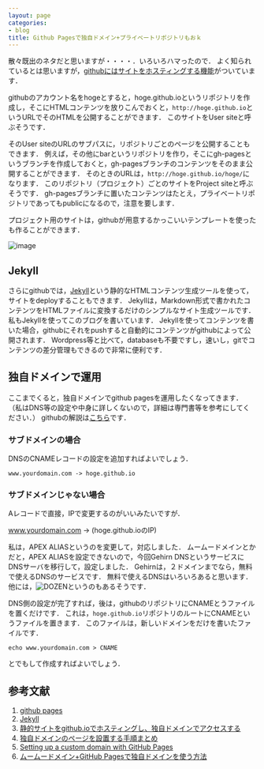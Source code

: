 ```yaml
---
layout: page
categories:
- blog
title: Github Pagesで独自ドメイン+プライベートリポジトリもおｋ
---
```

散々既出のネタだと思いますが・・・・．いろいろハマったので．
よく知られているとは思いますが，[githubにはサイトをホスティングする機能](https://pages.github.com)がついています．

githubのアカウント名をhogeとすると，hoge.github.ioというリポジトリを作成し，そこにHTMLコンテンツを放りこんでおくと，````http://hoge.github.io````というURLでそのHTMLを公開することができます．
このサイトをUser siteと呼ぶそうです．

そのUser siteのURLのサブパスに，リポジトリごとのページを公開することもできます．
例えば，その他にbarというリポジトリを作り，そこにgh-pagesというブランチを作成しておくと，gh-pagesブランチのコンテンツをそのまま公開することができます．
そのときのURLは，````http://hoge.github.io/hoge/````になります．
このリポジトリ（プロジェクト）ごとのサイトをProject siteと呼ぶそうです．
gh-pagesブランチに置いたコンテンツはたとえ，プライベートリポジトリであってもpublicになるので，注意を要します．

プロジェクト用のサイトは，githubが用意するかっこいいテンプレートを使ったも作ることができます．

![image](https://pages.github.com/images/choose-layout@2x.png)

## Jekyll

さらにgithubでは，[Jekyll](http://jekyllrb.com)という静的なHTMLコンテンツ生成ツールを使って，サイトをdeployすることもできます．
Jekyllは，Markdown形式で書かれたコンテンツをHTMLファイルに変換するだけのシンプルなサイト生成ツールです．
私もJekyllを使ってこのブログを書いています．
Jekyllを使ってコンテンツを書いた場合，githubにそれをpushすると自動的にコンテンツがgithubによって公開されます．
Wordpress等と比べて，databaseも不要ですし，速いし，gitでコンテンツの差分管理もできるので非常に便利です．

## 独自ドメインで運用

ここまでくると，独自ドメインでgithub pagesを運用したくなってきます．
（私はDNS等の設定や中身に詳しくないので，詳細は専門書等を参考にしてください．）
githubの解説は[こちら](https://help.github.com/articles/tips-for-configuring-an-a-record-with-your-dns-provider/)です．

### サブドメインの場合

DNSのCNAMEレコードの設定を追加すればよいでしょう．

    www.yourdomain.com -> hoge.github.io
    
### サブドメインじゃない場合

Aレコードで直接，IPで変更するのがいいみたいですが．

www.yourdomain.com -> (hoge.github.ioのIP)

私は，APEX ALIASというのを変更して，対応しました．
ムームードメインとかだと，APEX ALIASを設定できないので，今回Gehirn DNSというサービスにDNSサーバを移行して，設定しました．
Gehirnは，２ドメインまでなら，無料で使えるDNSのサービスです．
無料で使えるDNSはいろいろあると思います．他には，![DOZEN](https://dozens.jp)というのもあるそうです．

DNS側の設定が完了すれば，後は，githubのリポジトリにCNAMEとうファイルを置くだけです．
これは，````hoge.github.io````リポジトリのルートにCNAMEというファイルを置きます．
このファイルは，新しいドメインをだけを書いたファイルです．

    echo www.yourdomain.com > CNAME
    
とでもして作成すればよいでしょう．

## 参考文献

1. [github pages](https://pages.github.com)
2. [Jekyll](http://jekyllrb.com)
3. [静的サイトをgithub.ioでホスティングし、独自ドメインでアクセスする](http://blog.textfile.org/20141014/github)
4. [独自ドメインのページを設置する手順まとめ](https://m.facebook.com/notes/energize-kk/github-pagesで独自ドメインのページを設置する手順まとめ/587095077973125/)
5. [Setting up a custom domain with GitHub Pages](https://help.github.com/articles/setting-up-a-custom-domain-with-github-pages/)
6. [ムームードメイン+GitHub Pagesで独自ドメインを使う方法](http://hamasyou.com/blog/2014/03/05/github-pages-custom-domain/)
